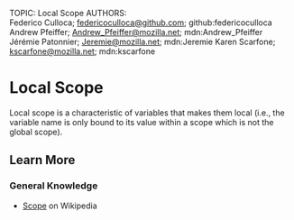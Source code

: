 TOPIC: Local Scope
AUTHORS: Federico Culloca; federicoculloca@github.com; github:federicoculloca
         Andrew Pfeiffer; Andrew_Pfeiffer@mozilla.net; mdn:Andrew_Pfeiffer
         Jérémie Patonnier; Jeremie@mozilla.net; mdn:Jeremie
         Karen Scarfone; kscarfone@mozilla.net; mdn:kscarfone

# Local Scope

Local scope is a characteristic of variables that makes them local (i.e., the variable name is only
bound to its value within a scope which is not the global scope).

## Learn More

### General Knowledge

- [Scope](https://en.wikipedia.org/wiki/Scope%20(computer%20science)) on Wikipedia
